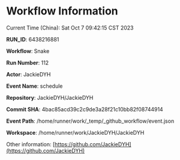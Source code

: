 # Workflow Information

Current Time (China): Sat Oct  7 09:42:15 CST 2023  

**RUN_ID**: 6438216881  

**Workflow**: Snake  

**Run Number**: 112  

**Actor**: JackieDYH  

**Event Name**: schedule  

**Repository**: JackieDYH/JackieDYH  

**Commit SHA**: 4bac85acd39c2c9de3a28f21c10bb82f08744914  

**Event Path**: /home/runner/work/_temp/_github_workflow/event.json  

**Workspace**: /home/runner/work/JackieDYH/JackieDYH  

Other information: [https://github.com/JackieDYH](https://github.com/JackieDYH)
